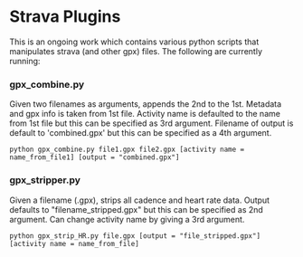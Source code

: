 # Strava Plugins

This is an ongoing work which contains various python scripts that manipulates
strava (and other gpx) files. The following are currently running:

### gpx_combine.py

Given two filenames as arguments, appends the 2nd to the 1st.
Metadata and gpx info is taken from 1st file. Activity name is defaulted to
the name from 1st file but this can be specified as 3rd argument. Filename 
of output is default to 'combined.gpx' but this can be specified as a 4th
argument.

```python gpx_combine.py file1.gpx file2.gpx [activity name = name_from_file1] [output = "combined.gpx"]```

### gpx_stripper.py

Given a filename (.gpx), strips all cadence and heart rate data. Output defaults to "filename_stripped.gpx" but this can be specified as 2nd argument. Can change activity name by giving a 3rd argument. 

```python gpx_strip_HR.py file.gpx [output = "file_stripped.gpx"] [activity name = name_from_file]```
